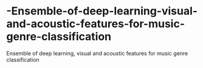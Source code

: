 # -Ensemble-of-deep-learning-visual-and-acoustic-features-for-music-genre-classification
 Ensemble of deep learning, visual and acoustic features for music genre classification
